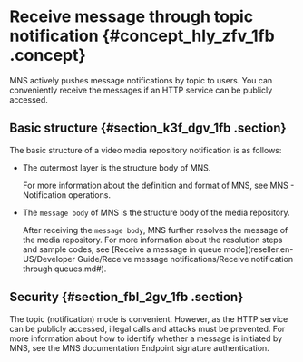 # Receive message through topic notification {#concept_hly_zfv_1fb .concept}

MNS actively pushes message notifications by topic to users. You can conveniently receive the messages if an HTTP service can be publicly accessed.

## Basic structure {#section_k3f_dgv_1fb .section}

The basic structure of a video media repository notification is as follows:

-   The outermost layer is the structure body of MNS.

    For more information about the definition and format of MNS, see MNS - Notification operations.

-   The `message body` of MNS is the structure body of the media repository.

    After receiving the `message body`, MNS further resolves the message of the media repository. For more information about the resolution steps and sample codes, see [Receive a message in queue mode](reseller.en-US/Developer Guide/Receive message notifications/Receive notification through queues.md#).


## Security {#section_fbl_2gv_1fb .section}

The topic \(notification\) mode is convenient. However, as the HTTP service can be publicly accessed, illegal calls and attacks must be prevented. For more information about how to identify whether a message is initiated by MNS, see the MNS documentation Endpoint signature authentication.

